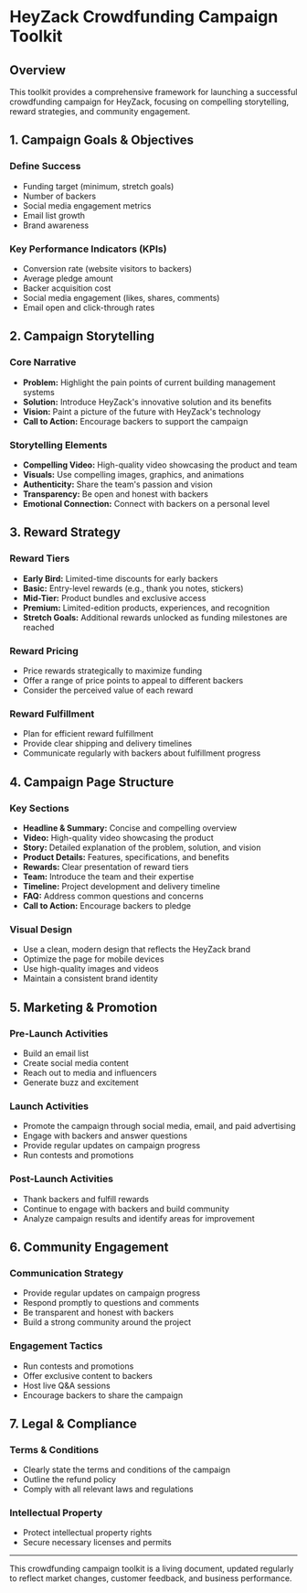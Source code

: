 # HeyZack Crowdfunding Campaign Toolkit

## Overview

This toolkit provides a comprehensive framework for launching a successful crowdfunding campaign for HeyZack, focusing on compelling storytelling, reward strategies, and community engagement.

## 1. Campaign Goals & Objectives

### Define Success
- Funding target (minimum, stretch goals)
- Number of backers
- Social media engagement metrics
- Email list growth
- Brand awareness

### Key Performance Indicators (KPIs)
- Conversion rate (website visitors to backers)
- Average pledge amount
- Backer acquisition cost
- Social media engagement (likes, shares, comments)
- Email open and click-through rates

## 2. Campaign Storytelling

### Core Narrative
- **Problem:** Highlight the pain points of current building management systems
- **Solution:** Introduce HeyZack's innovative solution and its benefits
- **Vision:** Paint a picture of the future with HeyZack's technology
- **Call to Action:** Encourage backers to support the campaign

### Storytelling Elements
- **Compelling Video:** High-quality video showcasing the product and team
- **Visuals:** Use compelling images, graphics, and animations
- **Authenticity:** Share the team's passion and vision
- **Transparency:** Be open and honest with backers
- **Emotional Connection:** Connect with backers on a personal level

## 3. Reward Strategy

### Reward Tiers
- **Early Bird:** Limited-time discounts for early backers
- **Basic:** Entry-level rewards (e.g., thank you notes, stickers)
- **Mid-Tier:** Product bundles and exclusive access
- **Premium:** Limited-edition products, experiences, and recognition
- **Stretch Goals:** Additional rewards unlocked as funding milestones are reached

### Reward Pricing
- Price rewards strategically to maximize funding
- Offer a range of price points to appeal to different backers
- Consider the perceived value of each reward

### Reward Fulfillment
- Plan for efficient reward fulfillment
- Provide clear shipping and delivery timelines
- Communicate regularly with backers about fulfillment progress

## 4. Campaign Page Structure

### Key Sections
- **Headline & Summary:** Concise and compelling overview
- **Video:** High-quality video showcasing the product
- **Story:** Detailed explanation of the problem, solution, and vision
- **Product Details:** Features, specifications, and benefits
- **Rewards:** Clear presentation of reward tiers
- **Team:** Introduce the team and their expertise
- **Timeline:** Project development and delivery timeline
- **FAQ:** Address common questions and concerns
- **Call to Action:** Encourage backers to pledge

### Visual Design
- Use a clean, modern design that reflects the HeyZack brand
- Optimize the page for mobile devices
- Use high-quality images and videos
- Maintain a consistent brand identity

## 5. Marketing & Promotion

### Pre-Launch Activities
- Build an email list
- Create social media content
- Reach out to media and influencers
- Generate buzz and excitement

### Launch Activities
- Promote the campaign through social media, email, and paid advertising
- Engage with backers and answer questions
- Provide regular updates on campaign progress
- Run contests and promotions

### Post-Launch Activities
- Thank backers and fulfill rewards
- Continue to engage with backers and build community
- Analyze campaign results and identify areas for improvement

## 6. Community Engagement

### Communication Strategy
- Provide regular updates on campaign progress
- Respond promptly to questions and comments
- Be transparent and honest with backers
- Build a strong community around the project

### Engagement Tactics
- Run contests and promotions
- Offer exclusive content to backers
- Host live Q&A sessions
- Encourage backers to share the campaign

## 7. Legal & Compliance

### Terms & Conditions
- Clearly state the terms and conditions of the campaign
- Outline the refund policy
- Comply with all relevant laws and regulations

### Intellectual Property
- Protect intellectual property rights
- Secure necessary licenses and permits

---

This crowdfunding campaign toolkit is a living document, updated regularly to reflect market changes, customer feedback, and business performance.
